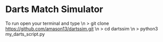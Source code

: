 # Darts Match Simulator

To run open your terminal and type \n
\> git clone https://github.com/amason13/dartssim.git \n
\> cd dartssim \n
\> python3 my_darts_script.py
